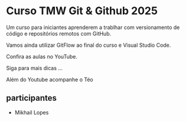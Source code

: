 # Curso TMW Git & Github 2025

Um curso para iniciantes aprenderem a trablhar com versionamento de código e repositórios remotos com GitHub.

Vamos ainda utilizar GitFlow ao final do curso e Visual Studio Code.

Confira as aulas no YouTube.

Siga para mais dicas ...

Além do Youtube acompanhe o Téo

## participantes

 - Mikhail Lopes